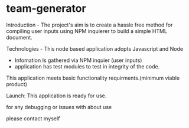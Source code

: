 # team-generator

Introduction - The project's aim is to create a hassle free method for compiling user inputs using NPM inquierer to build a simple HTML document.

Technologies - This node based application adopts Javascript and Node

- Infomation Is gathered via NPM inquier (user inputs)
- application has test modules to test in integrity of the code.

This application meets basic functionality requirments.(minimum viable product)

Launch: This application is ready for use.

for any debugging or issues with about use

please contact myself
